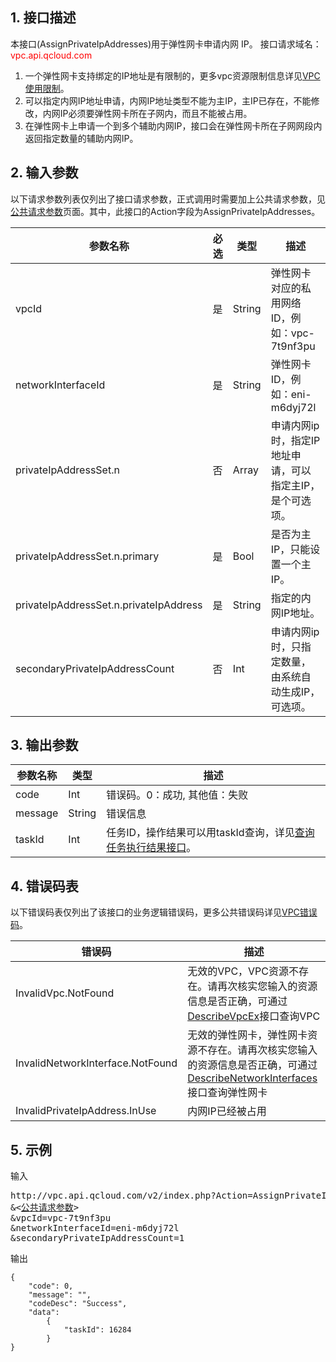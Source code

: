 ## 1. 接口描述

本接口(AssignPrivateIpAddresses)用于弹性网卡申请内网 IP。
接口请求域名：<font style="color:red">vpc.api.qcloud.com</font>

1) 一个弹性网卡支持绑定的IP地址是有限制的，更多vpc资源限制信息详见<a href="/doc/product/215/537" title="VPC使用限制">VPC使用限制</a>。<br/>
2) 可以指定内网IP地址申请，内网IP地址类型不能为主IP，主IP已存在，不能修改，内网IP必须要弹性网卡所在子网内，而且不能被占用。<br/>
3) 在弹性网卡上申请一个到多个辅助内网IP，接口会在弹性网卡所在子网网段内返回指定数量的辅助内网IP。


## 2. 输入参数
以下请求参数列表仅列出了接口请求参数，正式调用时需要加上公共请求参数，见<a href="/doc/api/245/4772" title="公共请求参数">公共请求参数</a>页面。其中，此接口的Action字段为AssignPrivateIpAddresses。

| 参数名称 | 必选  | 类型 | 描述 |
|---------|---------|---------|---------|
| vpcId | 是 | String | 弹性网卡对应的私用网络ID，例如：vpc-7t9nf3pu |
| networkInterfaceId | 是 | String | 弹性网卡ID，例如：eni-m6dyj72l |
| privateIpAddressSet.n | 否 | Array | 申请内网ip时，指定IP地址申请，可以指定主IP，是个可选项。 |
| privateIpAddressSet.n.primary | 是 | Bool | 是否为主IP，只能设置一个主IP。 |
| privateIpAddressSet.n.privateIpAddress | 是 | String | 指定的内网IP地址。 |
| secondaryPrivateIpAddressCount | 否 | Int | 申请内网ip时，只指定数量，由系统自动生成IP，可选项。|

## 3. 输出参数

| 参数名称 | 类型 | 描述 |
|---------|---------|---------|
| code | Int | 错误码。0：成功, 其他值：失败|
| message | String | 错误信息|
| taskId | Int | 任务ID，操作结果可以用taskId查询，详见<a href="/document/product/215/5094">查询任务执行结果接口</a>。 |

## 4. 错误码表
以下错误码表仅列出了该接口的业务逻辑错误码，更多公共错误码详见<a href="/doc/api/245/4924" title="VPC错误码">VPC错误码</a>。

| 错误码 | 描述 |
|---------|---------|
| InvalidVpc.NotFound | 无效的VPC，VPC资源不存在。请再次核实您输入的资源信息是否正确，可通过<a href="/document/api/215/1372" title="DescribeVpcEx">DescribeVpcEx</a>接口查询VPC |
| InvalidNetworkInterface.NotFound | 无效的弹性网卡，弹性网卡资源不存在。请再次核实您输入的资源信息是否正确，可通过<a href="/document/api/215/4814" title="DescribeNetworkInterfaces">DescribeNetworkInterfaces</a>接口查询弹性网卡 |
| InvalidPrivateIpAddress.InUse | 内网IP已经被占用 |

## 5. 示例
输入
<pre>
http://vpc.api.qcloud.com/v2/index.php?Action=AssignPrivateIpAddresses
&<<a href="/doc/api/229/6976">公共请求参数</a>>
&vpcId=vpc-7t9nf3pu
&networkInterfaceId=eni-m6dyj72l
&secondaryPrivateIpAddressCount=1
</pre>
输出
```
{
    "code": 0,
    "message": "",
    "codeDesc": "Success",
    "data":
        {
            "taskId": 16284
        }
}
```

